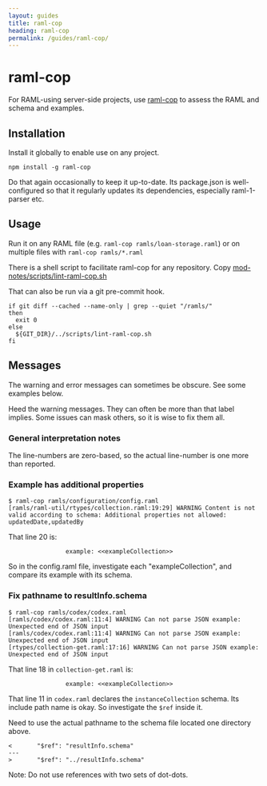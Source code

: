 ```yaml
---
layout: guides
title: raml-cop
heading: raml-cop
permalink: /guides/raml-cop/
---
```


# raml-cop

For RAML-using server-side projects, use [raml-cop](https://github.com/thebinarypenguin/raml-cop) to assess the RAML and schema and examples.

## Installation

Install it globally to enable use on any project.

```shell
npm install -g raml-cop
```

Do that again occasionally to keep it up-to-date. Its package.json is well-configured so that it regularly updates its dependencies, especially raml-1-parser etc.

## Usage

Run it on any RAML file (e.g. `raml-cop ramls/loan-storage.raml`) or on multiple files with `raml-cop ramls/*.raml`

There is a shell script to facilitate raml-cop for any repository.
Copy [mod-notes/scripts/lint-raml-cop.sh](https://github.com/folio-org/mod-notes/blob/master/scripts/lint-raml-cop.sh)

That can also be run via a git pre-commit hook.

```shell
if git diff --cached --name-only | grep --quiet "/ramls/"
then
  exit 0
else
  ${GIT_DIR}/../scripts/lint-raml-cop.sh
fi
```

## Messages

The warning and error messages can sometimes be obscure.
See some examples below.

Heed the warning messages. They can often be more than that label implies. Some issues can mask others, so it is wise to fix them all.

### General interpretation notes

The line-numbers are zero-based, so the actual line-number is one more than reported.

### Example has additional properties

```shell
$ raml-cop ramls/configuration/config.raml
[ramls/raml-util/rtypes/collection.raml:19:29] WARNING Content is not valid according to schema: Additional properties not allowed: updatedDate,updatedBy
```

That line 20 is:

```
                example: <<exampleCollection>>
```

So in the config.raml file, investigate each "exampleCollection", and compare its example with its schema.

### Fix pathname to resultInfo.schema

```shell
$ raml-cop ramls/codex/codex.raml
[ramls/codex/codex.raml:11:4] WARNING Can not parse JSON example: Unexpected end of JSON input
[ramls/codex/codex.raml:11:4] WARNING Can not parse JSON example: Unexpected end of JSON input
[rtypes/collection-get.raml:17:16] WARNING Can not parse JSON example: Unexpected end of JSON input
```

That line 18 in `collection-get.raml` is:

```
                example: <<exampleCollection>>
```

That line 11 in `codex.raml` declares the `instanceCollection` schema.
Its include path name is okay. So investigate the `$ref` inside it.

Need to use the actual pathname to the schema file located one directory above.

```
<       "$ref": "resultInfo.schema"
---
>       "$ref": "../resultInfo.schema"
```

Note: Do not use references with two sets of dot-dots.

